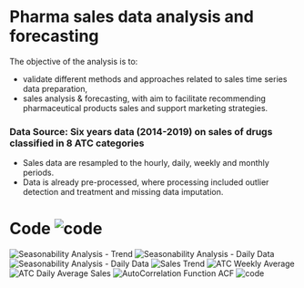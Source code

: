 # Pharma sales data analysis and forecasting
 
 The objective of the analysis is to:
 - validate different methods and approaches related to sales time series data preparation, 
 - sales analysis & forecasting, with aim to facilitate recommending pharmaceutical products sales and support marketing strategies.
 
### Data Source: Six years data (2014-2019) on sales of drugs classified in 8 ATC categories
- Sales data are resampled to the hourly, daily, weekly and monthly periods. 
- Data is already pre-processed, where processing included outlier detection and treatment and missing data imputation.
# Code ![code](https://github.com/jhenvi/Pharma-sales-data/blob/main/sales%20analysis.ipynb)
![Seasonability Analysis - Trend](https://github.com/jhenvi/Pharma-sales-data/blob/main/graphs/seasonalityTrend.png)
![Seasonability Analysis - Daily Data](https://github.com/jhenvi/Pharma-sales-data/blob/main/graphs/seasonalityAnalysis1.png)
![Seasonability Analysis - Daily Data](https://github.com/jhenvi/Pharma-sales-data/blob/main/graphs/seasonalityAnalysis2.png)
![Sales Trend](https://github.com/jhenvi/Pharma-sales-data/blob/main/graphs/salesTrend.png)
![ATC Weekly Average](https://github.com/jhenvi/Pharma-sales-data/blob/main/graphs/ATC_WeeklyAaverage%20sales.png)
![ATC Daily Average Sales](https://github.com/jhenvi/Pharma-sales-data/blob/main/graphs/ATC_DailyAaverage%20sales.png)
![AutoCorrelation Function ACF](https://github.com/jhenvi/Pharma-sales-data/blob/main/graphs/AutoCorrelationFunctionACF.png)
![code](https://github.com/jhenvi/Pharma-sales-data/blob/main/sales%20analysis.ipynb)

